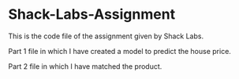 # Shack-Labs-Assignment

This is the code file of the assignment given by Shack Labs.

Part 1 file in which I have created a model to predict the house price.

Part 2 file in which I have matched the product.
